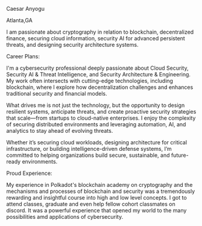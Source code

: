 Caesar Anyogu

Atlanta,GA

I am passionate about cryptography in relation to blockchain, decentralized finance, securing cloud information, security AI for advanced persistent threats, and designing security architecture systems.

Career Plans:

I'm a cybersecurity professional deeply passionate about Cloud Security, Security AI & Threat Intelligence, and Security Architecture & Engineering. My work often intersects with cutting-edge technologies, including blockchain, where I explore how decentralization challenges and enhances traditional security and financial models.

What drives me is not just the technology, but the opportunity to design resilient systems, anticipate threats, and create proactive security strategies that scale—from startups to cloud-native enterprises. I enjoy the complexity of securing distributed environments and leveraging automation, AI, and analytics to stay ahead of evolving threats.

Whether it’s securing cloud workloads, designing architecture for critical infrastructure, or building intelligence-driven defense systems, I’m committed to helping organizations build secure, sustainable, and future-ready environments.

Proud Experience:

My experience in Polkadot's blockchain academy on cryptography and the mechanisms and processes of blockchain and security was a tremendously rewarding and insightful course into high and low level concepts. I got to attend classes, graduate and even help fellow cohort classmates on discord. It was a powerful experience that opened my world to the many possibilities amd applications of cybersecurity.
